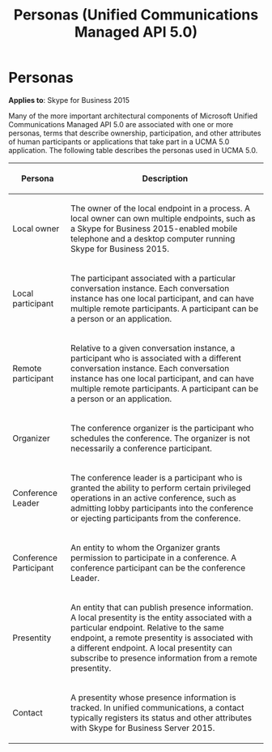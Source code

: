 ﻿---
title: Personas (Unified Communications Managed API 5.0)
TOCTitle: Personas
ms:assetid: c033d25f-e55a-449d-b697-f93f64cee0a6
description: Many of the more important architectural components of Microsoft Unified Communications Managed API 5.0 are associated with one or more personas, terms that describe ownership, participation, and other attributes of human participants or applications that take part in a UCMA 5.0 application.
ms:mtpsurl: https://msdn.microsoft.com/library/Dn465949(v=office.16)
ms:contentKeyID: 65239862
ms.date: 07/27/2015
mtps_version: v=office.16
---

# Personas


**Applies to**: Skype for Business 2015

Many of the more important architectural components of Microsoft Unified Communications Managed API 5.0 are associated with one or more personas, terms that describe ownership, participation, and other attributes of human participants or applications that take part in a UCMA 5.0 application. The following table describes the personas used in UCMA 5.0.

<table>
<colgroup>
<col />
<col />
</colgroup>
<thead>
<tr class="header">
<th><p>Persona</p></th>
<th><p>Description</p></th>
</tr>
</thead>
<tbody>
<tr class="odd">
<td><p>Local owner</p></td>
<td><p>The owner of the local endpoint in a process. A local owner can own multiple endpoints, such as a Skype for Business 2015-enabled mobile telephone and a desktop computer running Skype for Business 2015.</p></td>
</tr>
<tr class="even">
<td><p>Local participant</p></td>
<td><p>The participant associated with a particular conversation instance. Each conversation instance has one local participant, and can have multiple remote participants. A participant can be a person or an application.</p></td>
</tr>
<tr class="odd">
<td><p>Remote participant</p></td>
<td><p>Relative to a given conversation instance, a participant who is associated with a different conversation instance. Each conversation instance has one local participant, and can have multiple remote participants. A participant can be a person or an application.</p></td>
</tr>
<tr class="even">
<td><p>Organizer</p></td>
<td><p>The conference organizer is the participant who schedules the conference. The organizer is not necessarily a conference participant.</p></td>
</tr>
<tr class="odd">
<td><p>Conference Leader</p></td>
<td><p>The conference leader is a participant who is granted the ability to perform certain privileged operations in an active conference, such as admitting lobby participants into the conference or ejecting participants from the conference.</p></td>
</tr>
<tr class="even">
<td><p>Conference Participant</p></td>
<td><p>An entity to whom the Organizer grants permission to participate in a conference. A conference participant can be the conference Leader.</p></td>
</tr>
<tr class="odd">
<td><p>Presentity</p></td>
<td><p>An entity that can publish presence information. A local presentity is the entity associated with a particular endpoint. Relative to the same endpoint, a remote presentity is associated with a different endpoint. A local presentity can subscribe to presence information from a remote presentity.</p></td>
</tr>
<tr class="even">
<td><p>Contact</p></td>
<td><p>A presentity whose presence information is tracked. In unified communications, a contact typically registers its status and other attributes with Skype for Business Server 2015.</p></td>
</tr>
</tbody>
</table>


